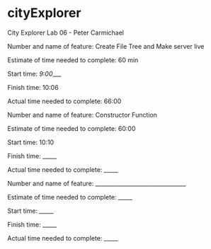 # cityExplorer
City Explorer Lab 06 - Peter Carmichael



<!-- FEATURES -->

<!-- /\/\/\/\/\/\/\/\/\/\/\/\/\/\/\/\ -->

Number and name of feature: Create File Tree and Make server live

Estimate of time needed to complete: 60 min

Start time: _9:00____

Finish time: 10:06

Actual time needed to complete: 66:00

<!-- /\/\/\/\/\/\/\/\/\/\/\/\/\/\/\/\ -->

Number and name of feature: Constructor Function

Estimate of time needed to complete: 60:00

Start time: 10:10

Finish time: _____

Actual time needed to complete: _____

<!-- /\/\/\/\/\/\/\/\/\/\/\/\/\/\/\/\ -->

Number and name of feature: ________________________________

Estimate of time needed to complete: _____

Start time: _____

Finish time: _____

Actual time needed to complete: _____